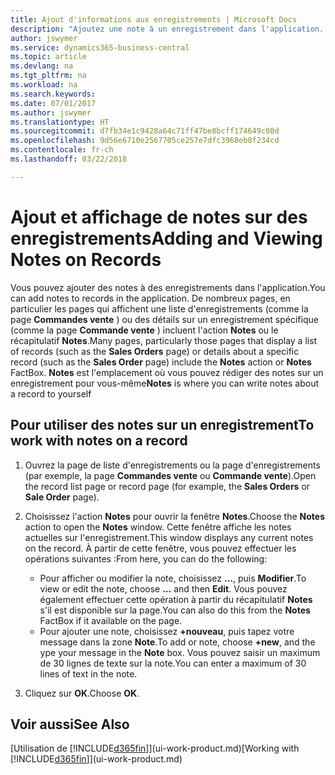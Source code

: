 ```yaml
---
title: Ajout d'informations aux enregistrements | Microsoft Docs
description: "Ajoutez une note à un enregistrement dans l'application. Par exemple, si vous disposez d'informations supplémentaires sur une commande vente qui ne correspondent à aucun des champs de la commande vente, vous pouvez rédiger une procédure."
author: jswymer
ms.service: dynamics365-business-central
ms.topic: article
ms.devlang: na
ms.tgt_pltfrm: na
ms.workload: na
ms.search.keywords: 
ms.date: 07/01/2017
ms.author: jswymer
ms.translationtype: HT
ms.sourcegitcommit: d7fb34e1c9428a64c71ff47be8bcff174649c00d
ms.openlocfilehash: 9d56e6710e2567705ce257e7dfc3968eb8f234cd
ms.contentlocale: fr-ch
ms.lasthandoff: 03/22/2018

---
```

# <a name="adding-and-viewing-notes-on-records"></a><span data-ttu-id="6d4d2-104">Ajout et affichage de notes sur des enregistrements</span><span class="sxs-lookup"><span data-stu-id="6d4d2-104">Adding and Viewing Notes on Records</span></span>
 <span data-ttu-id="6d4d2-105">Vous <!--OnPrem and your colleagues -->pouvez ajouter des notes à des enregistrements dans l'application.</span><span class="sxs-lookup"><span data-stu-id="6d4d2-105">You <!--OnPrem and your colleagues -->can add notes to records in the application.</span></span> <span data-ttu-id="6d4d2-106">De nombreux pages, en particulier les pages qui affichent une liste d'enregistrements (comme la page **Commandes vente** ) ou des détails sur un enregistrement spécifique (comme la page **Commande vente** ) incluent l'action **Notes** ou le récapitulatif **Notes**.</span><span class="sxs-lookup"><span data-stu-id="6d4d2-106">Many pages, particularly those pages that display a list of records (such as the **Sales Orders** page) or details about a specific record (such as the **Sales Order** page) include the **Notes** action or **Notes** FactBox.</span></span> <span data-ttu-id="6d4d2-107">**Notes** est l'emplacement où vous pouvez rédiger des notes sur un enregistrement pour vous-même<!--OnPrem or others, and where you can view notes to you from others. For example, a note could be a general comment or processing instruction to your colleague, who can then respond to your note using their own **Notes**. Or, your colleague can add a note that gives you extra information about a sales order that is not covered by the information on the sales order. These notes and correspondences will follow the record as it is processed in the company.--></span><span class="sxs-lookup"><span data-stu-id="6d4d2-107">**Notes** is where you can write notes about a record to yourself<!--OnPrem or others, and where you can view notes to you from others. For example, a note could be a general comment or processing instruction to your colleague, who can then respond to your note using their own **Notes**. Or, your colleague can add a note that gives you extra information about a sales order that is not covered by the information on the sales order. These notes and correspondences will follow the record as it is processed in the company.--></span></span>

<!--OnPrem
> [!NOTE]  
>  You can only select one recipient of the note.-->  
  
## <a name="to-work-with-notes-on-a-record"></a><span data-ttu-id="6d4d2-108">Pour utiliser des notes sur un enregistrement</span><span class="sxs-lookup"><span data-stu-id="6d4d2-108">To work with notes on a record</span></span> 
  
1.  <span data-ttu-id="6d4d2-109">Ouvrez la page de liste d'enregistrements ou la page d'enregistrements (par exemple, la page **Commandes vente** ou **Commande vente**).</span><span class="sxs-lookup"><span data-stu-id="6d4d2-109">Open the record list page or record page (for example, the **Sales Orders** or **Sale Order** page).</span></span>  
  
    <!-- If **Notes** is not visible on the page, then you can customize the page to display the Notes FactBox. -->
  
2.  <span data-ttu-id="6d4d2-110">Choisissez l'action **Notes** pour ouvrir la fenêtre **Notes**.</span><span class="sxs-lookup"><span data-stu-id="6d4d2-110">Choose the **Notes** action to open the **Notes** window.</span></span> <span data-ttu-id="6d4d2-111">Cette fenêtre affiche les notes actuelles sur l'enregistrement.</span><span class="sxs-lookup"><span data-stu-id="6d4d2-111">This window displays any current notes on the record.</span></span> <span data-ttu-id="6d4d2-112">À partir de cette fenêtre, vous pouvez effectuer les opérations suivantes :</span><span class="sxs-lookup"><span data-stu-id="6d4d2-112">From here, you can do the following:</span></span>

    -   <span data-ttu-id="6d4d2-113">Pour afficher ou modifier la note, choisissez **…**, puis **Modifier**.</span><span class="sxs-lookup"><span data-stu-id="6d4d2-113">To view or edit the note, choose **...** and then **Edit**.</span></span> <span data-ttu-id="6d4d2-114">Vous pouvez également effectuer cette opération à partir du récapitulatif **Notes** s'il est disponible sur la page.</span><span class="sxs-lookup"><span data-stu-id="6d4d2-114">You can also do this from the **Notes** FactBox if it available on the page.</span></span>
    -   <span data-ttu-id="6d4d2-115">Pour ajouter une note, choisissez **+nouveau**, puis tapez votre message dans la zone **Note**.</span><span class="sxs-lookup"><span data-stu-id="6d4d2-115">To add or note, choose **+new**, and the ype your message in the **Note** box.</span></span> <span data-ttu-id="6d4d2-116">Vous pouvez saisir un maximum de 30 lignes de texte sur la note.</span><span class="sxs-lookup"><span data-stu-id="6d4d2-116">You can enter a maximum of 30 lines of text in the note.</span></span> 
  
<!-- 5.  In the **To** field, enter a user ID (your own or someone else’s) to indicate who the note is for.  
  
6.  Select the **Notify** field if you want to send a notification to the user in the **To** field. 
  
     If **Notify** is selected, the note will be sent as a notification to the user's **My Notifications** on the Role Center.  -->
  
3.  <span data-ttu-id="6d4d2-117">Cliquez sur **OK**.</span><span class="sxs-lookup"><span data-stu-id="6d4d2-117">Choose **OK**.</span></span>  

## <a name="see-also"></a><span data-ttu-id="6d4d2-118">Voir aussi</span><span class="sxs-lookup"><span data-stu-id="6d4d2-118">See Also</span></span>
<span data-ttu-id="6d4d2-119">[Utilisation de [!INCLUDE[d365fin](includes/d365fin_md.md)]](ui-work-product.md)</span><span class="sxs-lookup"><span data-stu-id="6d4d2-119">[Working with [!INCLUDE[d365fin](includes/d365fin_md.md)]](ui-work-product.md)</span></span>  
